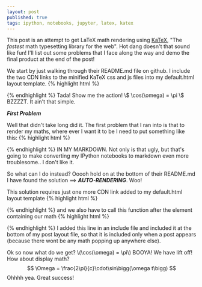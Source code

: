 ```yaml
---
layout: post
published: true
tags: ipython, notebooks, jupyter, latex, katex 
---
```




This post is an attempt to get LaTeX math rendering using [KaTeX](https://khan.github.io/KaTeX/), "The _fastest_ math typesetting library for the web". Hot dang doesn't that sound like fun! I'll list out some problems that I face along the way and demo the final product at the end of the post!

We start by just walking through their README.md file on github. I include the two CDN links to the minified KaTeX css and js files into my default.html layout template. 
{% highlight html %}
<link rel="stylesheet" href="//cdnjs.cloudflare.com/ajax/libs/KaTeX/0.3.0/katex.min.css">
<script src="//cdnjs.cloudflare.com/ajax/libs/KaTeX/0.3.0/katex.min.js"></script>
{% endhighlight %}
Tada! Show me the action! \$ \cos(\omega) = \pi \$
BZZZZT. It ain't that simple.

___First Problem___

Well that didn't take long did it. The first problem that I ran into is that to render my maths, where ever I want it to be I need to put something like this:
{% highlight html %}
<script>katex.render("\cos(\omega) = \pi", element);</script>
{% endhighlight %}
IN MY MARKDOWN. Not only is that ugly, but that's going to make converting my IPython notebooks to markdown even more troublesome.. I don't like it.

So what can I do instead? Ooooh hold on at the bottom of their README.md I have found the solution ==> __*AUTO-RENDERING*__. Woo!

This solution requires just one more CDN link added to my default.html layout template
{% highlight html %}
<script src="//cdnjs.cloudflare.com/ajax/libs/KaTeX/0.5.1/contrib/auto-render.min.js"></script>
{% endhighlight %}
and we also have to call this function after the element containing our math
{% highlight html  %}
<script>renderMathInElement(document.getElementById("example"));</script>
{% endhighlight %}
I added this line in an include file and included it at the bottom of my post layout file, so that it is included only when a post appears (because there wont be any math popping up anywhere else).

Ok so now what do we get? \\(\cos(\omega) = \pi\\) 
BOOYA! We have lift off!
How about display math? 
$$ \Omega = \frac{2\pi}{c}\cdot\sin\bigg(\omega t\bigg) $$
Ohhhh yea. Great success!
